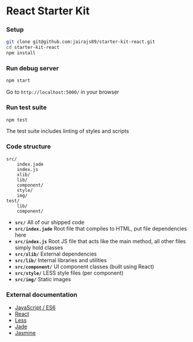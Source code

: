 React Starter Kit
===================

### Setup

```bash
git clone git@github.com:jairajs89/starter-kit-react.git
cd starter-kit-react
npm install
```

### Run debug server

```bash
npm start
```

Go to `http://localhost:5000/` in your browser

### Run test suite

```bash
npm test
```

The test suite includes linting of styles and scripts

### Code structure

```
src/
    index.jade
    index.js
    xlib/
    lib/
    component/
    style/
    img/
test/
    lib/
    component/
```

* **`src/`** All of our shipped code
* **`src/index.jade`** Root file that compiles to HTML, put file dependencies here
* **`src/index.js`** Root JS file that acts like the main method, all other files simply hold classes
* **`src/xlib/`** External dependencies
* **`src/lib/`** Internal libraries and utilities
* **`src/component/`** UI component classes (built using React)
* **`src/style/`** LESS style files (per component)
* **`src/img/`** Static images

### External documentation

* [JavaScript / ES6](http://es6-features.org/)
* [React](http://facebook.github.io/react/docs/getting-started.html)
* [Less](http://lesscss.org)
* [Jade](http://jade-lang.com)
* [Jasmine](http://jasmine.github.io/2.3/introduction.html)
